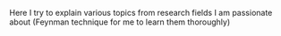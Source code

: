Here I try to explain various topics from research fields I am passionate about (Feynman technique for me to learn them thoroughly)
